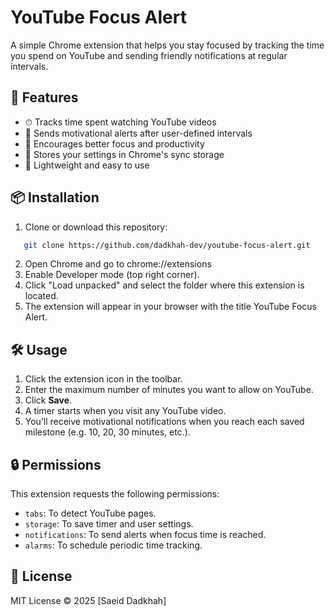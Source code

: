 # YouTube Focus Alert

A simple Chrome extension that helps you stay focused by tracking the time you spend on YouTube and sending friendly notifications at regular intervals.

## 🌟 Features

- ⏱ Tracks time spent watching YouTube videos
- 🔔 Sends motivational alerts after user-defined intervals
- 🧠 Encourages better focus and productivity
- 💾 Stores your settings in Chrome's sync storage
- 🎯 Lightweight and easy to use

## 📦 Installation

1. Clone or download this repository:
```bash
   git clone https://github.com/dadkhah-dev/youtube-focus-alert.git
```

2. Open Chrome and go to chrome://extensions
3. Enable Developer mode (top right corner).
4. Click "Load unpacked" and select the folder where this extension is located.
5. The extension will appear in your browser with the title YouTube Focus Alert.

## 🛠️ Usage

1. Click the extension icon in the toolbar.
2. Enter the maximum number of minutes you want to allow on YouTube.
3. Click **Save**.
4. A timer starts when you visit any YouTube video.
5. You’ll receive motivational notifications when you reach each saved milestone (e.g. 10, 20, 30 minutes, etc.).

## 🔒 Permissions

This extension requests the following permissions:

- `tabs`: To detect YouTube pages.
- `storage`: To save timer and user settings.
- `notifications`: To send alerts when focus time is reached.
- `alarms`: To schedule periodic time tracking.

## 📄 License

MIT License © 2025 [Saeid Dadkhah]